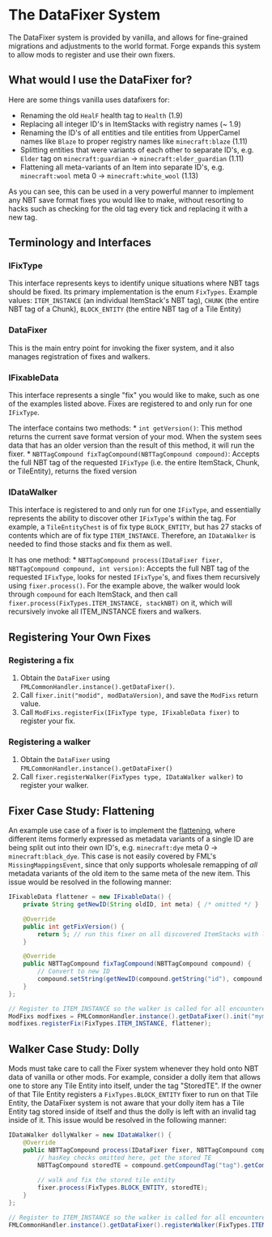 The DataFixer System
====================

The DataFixer system is provided by vanilla, and allows for fine-grained migrations and adjustments to the world format. Forge expands this system to allow mods to register and use their own fixers.

What would I use the DataFixer for?
-----------------------------------
Here are some things vanilla uses datafixers for:

* Renaming the old `HealF` health tag to `Health` (1.9)
* Replacing all integer ID's in ItemStacks with registry names (~ 1.9)
* Renaming the ID's of all entities and tile entities from UpperCamel names like `Blaze` to proper registry names like `minecraft:blaze` (1.11)
* Splitting entities that were variants of each other to separate ID's, e.g. `Elder` tag on `minecraft:guardian` -> `minecraft:elder_guardian` (1.11)
* Flattening all meta-variants of an Item into separate ID's, e.g. `minecraft:wool` meta 0 -> `minecraft:white_wool` (1.13)

As you can see, this can be used in a very powerful manner to implement any NBT save format fixes you would like to make, without resorting to hacks such as checking for the old tag every tick and replacing it with a new tag.

Terminology and Interfaces
--------------------------

### IFixType
This interface represents keys to identify unique situations where NBT tags should be fixed. Its primary implementation is the enum `FixTypes`.
Example values: `ITEM_INSTANCE` (an individual ItemStack's NBT tag), `CHUNK` (the entire NBT tag of a Chunk), `BLOCK_ENTITY` (the entire NBT tag of a Tile Entity)

### DataFixer
This is the main entry point for invoking the fixer system, and it also manages registration of fixes and walkers.

### IFixableData
This interface represents a single "fix" you would like to make, such as one of the examples listed above.
Fixes are registered to and only run for one `IFixType`.

The interface contains two methods:
	* `int getVersion()`: This method returns the current save format version of your mod. When the system sees data that has an older version than the result of this method, it will run the fixer.
	* `NBTTagCompound fixTagCompound(NBTTagCompound compound)`: Accepts the full NBT tag of the requested `IFixType` (i.e. the entire ItemStack, Chunk, or TileEntity), returns the fixed version

### IDataWalker
This interface is registered to and only run for one `IFixType`, and essentially represents the ability to discover other `IFixType`'s within the tag.
For example, a `TileEntityChest` is of fix type `BLOCK_ENTITY`, but has 27 stacks of contents which are of fix type `ITEM_INSTANCE`. Therefore, an `IDataWalker` is needed to find those stacks and fix them as well.

It has one method:
	* `NBTTagCompound process(IDataFixer fixer, NBTTagCompound compound, int version)`: Accepts the full NBT tag of the requested `IFixType`, looks for nested `IFixType`'s, and fixes them recursively using `fixer.process()`. 
For the example above, the walker would look through `compound` for each ItemStack, and then call `fixer.process(FixTypes.ITEM_INSTANCE, stackNBT)` on it, which will recursively invoke all ITEM_INSTANCE fixers and walkers.

Registering Your Own Fixes
--------------------------

### Registering a fix
1. Obtain the `DataFixer` using `FMLCommonHandler.instance().getDataFixer()`.
2. Call `fixer.init("modid", modDataVersion)`, and save the `ModFixs` return value.
3. Call `ModFixs.registerFix(IFixType type, IFixableData fixer)` to register your fix.

### Registering a walker
1. Obtain the `DataFixer` using `FMLCommonHandler.instance().getDataFixer()`
2. Call `fixer.registerWalker(FixTypes type, IDataWalker walker)` to register your walker.

Fixer Case Study: Flattening
----------------------------

An example use case of a fixer is to implement the [flattening][], where different items formerly expressed as metadata variants of a single ID are being split out into their own ID's, e.g. `minecraft:dye` meta 0 -> `minecraft:black_dye`. This case is not easily covered by FML's `MissingMappingsEvent`, since that only supports wholesale remapping of *all* metadata variants of the old item to the same meta of the new item.
This issue would be resolved in the following manner:

```Java
IFixableData flattener = new IFixableData() {
	private String getNewID(String oldID, int meta) { /* omitted */ }

	@Override
	public int getFixVersion() {
		return 5; // run this fixer on all discovered ItemStacks with lower version than 5
	}

	@Override
	public NBTTagCompound fixTagCompound(NBTTagCompound compound) {
		// Convert to new ID
		compound.setString(getNewID(compound.getString("id"), compound.getInteger("Damage")));
	}
};

// Register to ITEM_INSTANCE so the walker is called for all encountered ItemStacks
ModFixs modfixes = FMLCommonHandler.instance().getDataFixer().init("mymod", 5);
modfixes.registerFix(FixTypes.ITEM_INSTANCE, flattener);
```

Walker Case Study: Dolly
------------------------

Mods must take care to call the Fixer system whenever they hold onto NBT data of vanilla or other mods.
For example, consider a dolly item that allows one to store any Tile Entity into itself, under the tag "StoredTE".
If the owner of that Tile Entity registers a `FixTypes.BLOCK_ENTITY` fixer to run on that Tile Entity, the DataFixer system is not aware that your dolly item has a Tile Entity tag stored inside of itself and thus the dolly is left with an invalid tag inside of it.
This issue would be resolved in the following manner:

```Java
IDataWalker dollyWalker = new IDataWalker() {
	@Override
	public NBTTagCompound process(IDataFixer fixer, NBTTagCompound compound, int versionIn) {
		// hasKey checks omitted here, get the stored TE
		NBTTagCompound storedTE = compound.getCompoundTag("tag").getCompoundTag("StoredTE");
		
		// walk and fix the stored tile entity
		fixer.process(FixTypes.BLOCK_ENTITY, storedTE);
	}
};

// Register to ITEM_INSTANCE so the walker is called for all encountered ItemStacks
FMLCommonHandler.instance().getDataFixer().registerWalker(FixTypes.ITEM_INSTANCE, dollyWalker);
```

[flattening]: http://minecraft.gamepedia.com/the_flattening